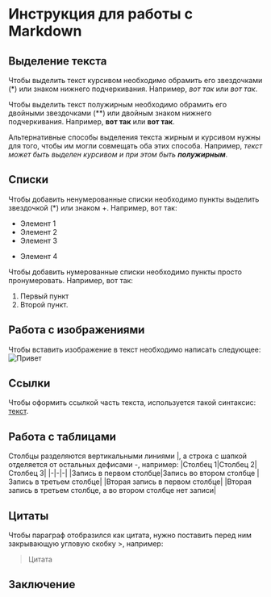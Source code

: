 # Инструкция для работы с Markdown

## Выделение текста

Чтобы выделить текст курсивом необходимо обрамить его звездочками (*) или знаком нижнего подчеркивания. Например, *вот так* или _вот так_.

Чтобы выделить текст полужирным необходимо обрамить его двойными звездочками (**) или двойным знаком нижнего подчеркивания. Например, **вот так** или __вот так__.

Альтернативные способы выделения текста жирным и курсивом нужны для того, чтобы им могли совмещать оба этих способа. Например, _текст может быть выделен курсивом и при этом быть **полужирным**_.

## Списки


Чтобы добавить ненумерованные списки необходимо пункты выделить звездочкой (*) или знаком +. Например, вот так:
* Элемент 1
* Элемент 2
* Элемент 3
+ Элемент 4

Чтобы добавить нумерованные списки необходимо пункты просто пронумеровать. Например, вот так:
1. Первый пункт
2. Второй пункт.

## Работа с изображениями

Чтобы вставить изображение в текст необходимо написать следующее:
![Привет](cat.webp)

## Ссылки
Чтобы оформить ссылкой часть текста, используется такой синтаксис: [текст](ссылка).

## Работа с таблицами
Столбцы разделяются вертикальными линиями |, а строка с шапкой отделяется от остальных дефисами -, например:
|Столбец 1|Столбец 2|Столбец 3|
|-|-|-|
|Запись в первом столбце|Запись во втором столбце |Запись в третьем столбце|
|Вторая запись в первом столбце| |Вторая запись в третьем столбце, а во втором столбце нет записи|

## Цитаты
Чтобы параграф отобразился как цитата, нужно поставить перед ним закрывающую угловую скобку >, например:
> Цитата

## Заключение